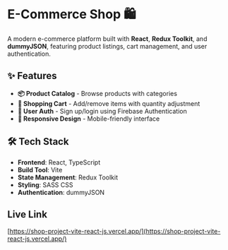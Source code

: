 # E-Commerce Shop 🛍️

A modern e-commerce platform built with **React**, **Redux Toolkit**, and **dummyJSON**, featuring product listings, cart management, and user authentication.


## ✨ Features

- **📦 Product Catalog** - Browse products with categories
- **🛒 Shopping Cart** - Add/remove items with quantity adjustment
- **🔐 User Auth** - Sign up/login using Firebase Authentication
- **📱 Responsive Design** - Mobile-friendly interface

## 🛠️ Tech Stack

- **Frontend**: React, TypeScript
- **Build Tool**: Vite
- **State Management**: Redux Toolkit
- **Styling**: SASS CSS
- **Authentication**: dummyJSON

## Live Link
[https://shop-project-vite-react-js.vercel.app/](https://shop-project-vite-react-js.vercel.app/)
